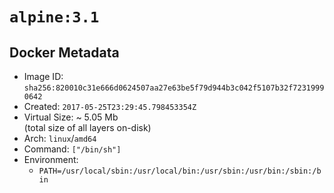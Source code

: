 # `alpine:3.1`

## Docker Metadata

- Image ID: `sha256:820010c31e666d0624507aa27e63be5f79d944b3c042f5107b32f72319990642`
- Created: `2017-05-25T23:29:45.798453354Z`
- Virtual Size: ~ 5.05 Mb  
  (total size of all layers on-disk)
- Arch: `linux`/`amd64`
- Command: `["/bin/sh"]`
- Environment:
  - `PATH=/usr/local/sbin:/usr/local/bin:/usr/sbin:/usr/bin:/sbin:/bin`
